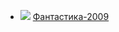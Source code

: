 * ![](/books/sf/Л.%20Макарова/Фантастика-2009.jpg) [Фантастика-2009](/books/sf/Л.%20Макарова/Фантастика-2009)